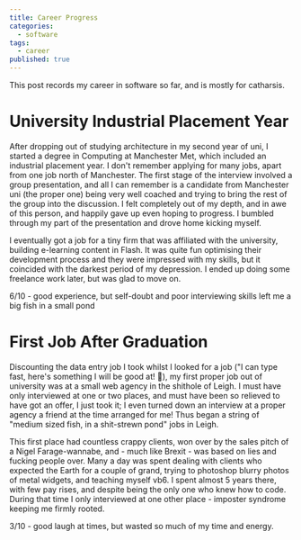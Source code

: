 ```yaml
---
title: Career Progress
categories:
  - software
tags:
  - career
published: true
---
```


This post records my career in software so far, and is mostly for catharsis.

# University Industrial Placement Year

After dropping out of studying architecture in my second year of uni, I started a degree in Computing at Manchester Met, which included an industrial placement year. I don't remember applying for many jobs, apart from one job north of Manchester. The first stage of the interview involved a group presentation, and all I can remember is a candidate from Manchester uni (the proper one) being very well coached and trying to bring the rest of the group into the discussion. I felt completely out of my depth, and in awe of this person, and happily gave up even hoping to progress. I bumbled through my part of the presentation and drove home kicking myself.

I eventually got a job for a tiny firm that was affiliated with the university, building e-learning content in Flash. It was quite fun optimising their development process and they were impressed with my skills, but it coincided with the darkest period of my depression. I ended up doing some freelance work later, but was glad to move on.

6/10 - good experience, but self-doubt and poor interviewing skills left me a big fish in a small pond

# First Job After Graduation

Discounting the data entry job I took whilst I looked for a job ("I can type fast, here's something I will be good at! 🤦), my first proper job out of university was at a small web agency in the shithole of Leigh. I must have only interviewed at one or two places, and must have been so relieved to have got an offer, I just took it; I even turned down an interview at a proper agency a friend at the time arranged for me! Thus began a string of "medium sized fish, in a shit-strewn pond" jobs in Leigh. 

This first place had countless crappy clients, won over by the sales pitch of a Nigel Farage-wannabe, and - much like Brexit - was based on lies and fucking people over. Many a day was spent dealing with clients who expected the Earth for a couple of grand, trying to photoshop blurry photos of metal widgets, and teaching myself vb6. I spent almost 5 years there, with few pay rises,  and despite being the only one who knew how to code. During that time I only interviewed at one other place - imposter syndrome keeping me firmly rooted. 

3/10 - good laugh at times, but wasted so much of my time and energy.

# 